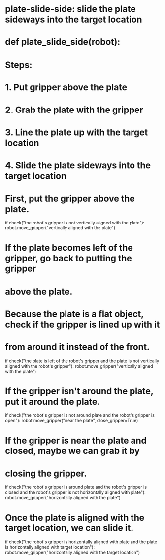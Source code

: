 # plate-slide-side: slide the plate sideways into the target location
# def plate_slide_side(robot):

# Steps:
#  1. Put gripper above the plate
#  2. Grab the plate with the gripper
#  3. Line the plate up with the target location
#  4. Slide the plate sideways into the target location

# First, put the gripper above the plate.
if check("the robot's gripper is not vertically aligned with the plate"):
    robot.move_gripper("vertically aligned with the plate")
    
# If the plate becomes left of the gripper, go back to putting the gripper
# above the plate.
# Because the plate is a flat object, check if the gripper is lined up with it
# from around it instead of the front.
if check("the plate is left of the robot's gripper and the plate is not vertically aligned with the robot's gripper"):
    robot.move_gripper("vertically aligned with the plate")
    
# If the gripper isn't around the plate, put it around the plate.
if check("the robot's gripper is not around plate and the robot's gripper is open"):
    robot.move_gripper("near the plate", close_gripper=True)
    
# If the gripper is near the plate and closed, maybe we can grab it by 
# closing the gripper.
if check("the robot's gripper is around plate and the robot's gripper is closed and the robot's gripper is not horizontally aligned with plate"):
    robot.move_gripper("horizontally aligned with the plate")

# Once the plate is aligned with the target location, we can slide it.
if check("the robot's gripper is horizontally aligned with plate and the plate is horizontally aligned with target location"):
    robot.move_gripper("horizontally aligned with the target location")
